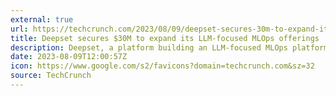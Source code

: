 ```yaml
---
external: true
url: https://techcrunch.com/2023/08/09/deepset-secures-30m-to-expand-its-llm-focused-mlops-offerings/
title: Deepset secures $30M to expand its LLM-focused MLOps offerings
description: Deepset, a platform building an LLM-focused MLOps platform targeted at enterprises, has raised $30 million in a funding round.
date: 2023-08-09T12:00:57Z
icon: https://www.google.com/s2/favicons?domain=techcrunch.com&sz=32
source: TechCrunch
---
```

